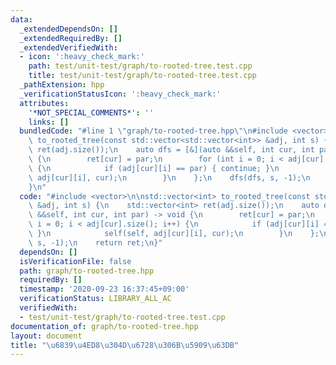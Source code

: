 ```yaml
---
data:
  _extendedDependsOn: []
  _extendedRequiredBy: []
  _extendedVerifiedWith:
  - icon: ':heavy_check_mark:'
    path: test/unit-test/graph/to-rooted-tree.test.cpp
    title: test/unit-test/graph/to-rooted-tree.test.cpp
  _pathExtension: hpp
  _verificationStatusIcon: ':heavy_check_mark:'
  attributes:
    '*NOT_SPECIAL_COMMENTS*': ''
    links: []
  bundledCode: "#line 1 \"graph/to-rooted-tree.hpp\"\n#include <vector>\n\nstd::vector<int>\
    \ to_rooted_tree(const std::vector<std::vector<int>> &adj, int s) {\n    std::vector<int>\
    \ ret(adj.size());\n    auto dfs = [&](auto &&self, int cur, int par) -> void\
    \ {\n        ret[cur] = par;\n        for (int i = 0; i < adj[cur].size(); i++)\
    \ {\n            if (adj[cur][i] == par) { continue; }\n            self(self,\
    \ adj[cur][i], cur);\n        }\n    };\n    dfs(dfs, s, -1);\n    return ret;\n\
    }\n"
  code: "#include <vector>\n\nstd::vector<int> to_rooted_tree(const std::vector<std::vector<int>>\
    \ &adj, int s) {\n    std::vector<int> ret(adj.size());\n    auto dfs = [&](auto\
    \ &&self, int cur, int par) -> void {\n        ret[cur] = par;\n        for (int\
    \ i = 0; i < adj[cur].size(); i++) {\n            if (adj[cur][i] == par) { continue;\
    \ }\n            self(self, adj[cur][i], cur);\n        }\n    };\n    dfs(dfs,\
    \ s, -1);\n    return ret;\n}"
  dependsOn: []
  isVerificationFile: false
  path: graph/to-rooted-tree.hpp
  requiredBy: []
  timestamp: '2020-09-23 16:37:45+09:00'
  verificationStatus: LIBRARY_ALL_AC
  verifiedWith:
  - test/unit-test/graph/to-rooted-tree.test.cpp
documentation_of: graph/to-rooted-tree.hpp
layout: document
title: "\u6839\u4ED8\u304D\u6728\u306B\u5909\u63DB"
---
```


